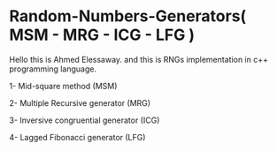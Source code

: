 # Random-Numbers-Generators( MSM - MRG - ICG - LFG )

Hello this is Ahmed Elessaway. and this is RNGs implementation in c++ programming language.

1- Mid-square method (MSM)

2- Multiple Recursive generator (MRG)

3- Inversive congruential generator (ICG)

4- Lagged Fibonacci generator (LFG)
